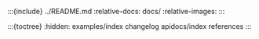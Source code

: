 :::{include} ../README.md
:relative-docs: docs/
:relative-images:
:::

:::{toctree}
:hidden:
examples/index
changelog
apidocs/index
references
:::
